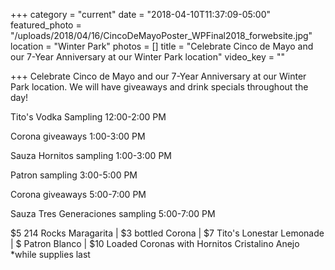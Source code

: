 +++
category = "current"
date = "2018-04-10T11:37:09-05:00"
featured_photo = "/uploads/2018/04/16/CincoDeMayoPoster_WPFinal2018_forwebsite.jpg"
location = "Winter Park"
photos = []
title = "Celebrate Cinco de Mayo and our 7-Year Anniversary at our Winter Park location"
video_key = ""

+++
Celebrate Cinco de Mayo and our 7-Year Anniversary at our Winter Park location. We will have giveaways and drink specials throughout the day!

Tito's Vodka Sampling 12:00-2:00 PM

Corona giveaways 1:00-3:00 PM

Sauza Hornitos sampling 1:00-3:00 PM

Patron sampling 3:00-5:00 PM

Corona giveaways 5:00-7:00 PM

Sauza Tres Generaciones sampling 5:00-7:00 PM

$5 214 Rocks Maragarita | $3 bottled Corona | $7 Tito's Lonestar Lemonade | $ Patron Blanco | $10 Loaded Coronas with Hornitos Cristalino Anejo *while supplies last